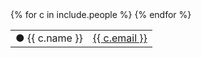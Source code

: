 
<table class="plain" width="60%">
{% for c in include.people %}
<tr><td>&#x25cf; {{ c.name }}</td><td><a href="mailto:{{ c.email }}">{{ c.email }}</a></td></tr>
{% endfor %}
</table>

